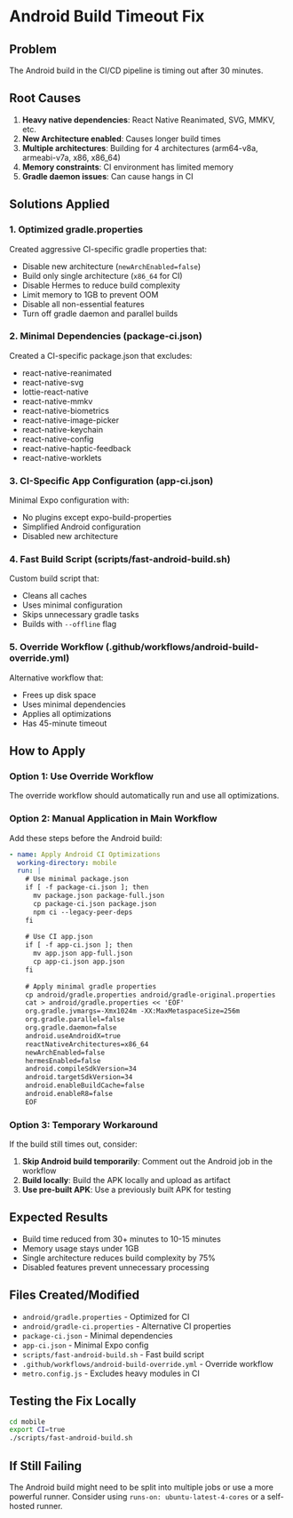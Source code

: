 # Android Build Timeout Fix

## Problem
The Android build in the CI/CD pipeline is timing out after 30 minutes.

## Root Causes
1. **Heavy native dependencies**: React Native Reanimated, SVG, MMKV, etc.
2. **New Architecture enabled**: Causes longer build times
3. **Multiple architectures**: Building for 4 architectures (arm64-v8a, armeabi-v7a, x86, x86_64)
4. **Memory constraints**: CI environment has limited memory
5. **Gradle daemon issues**: Can cause hangs in CI

## Solutions Applied

### 1. Optimized gradle.properties
Created aggressive CI-specific gradle properties that:
- Disable new architecture (`newArchEnabled=false`)
- Build only single architecture (`x86_64` for CI)
- Disable Hermes to reduce build complexity
- Limit memory to 1GB to prevent OOM
- Disable all non-essential features
- Turn off gradle daemon and parallel builds

### 2. Minimal Dependencies (package-ci.json)
Created a CI-specific package.json that excludes:
- react-native-reanimated
- react-native-svg
- lottie-react-native
- react-native-mmkv
- react-native-biometrics
- react-native-image-picker
- react-native-keychain
- react-native-config
- react-native-haptic-feedback
- react-native-worklets

### 3. CI-Specific App Configuration (app-ci.json)
Minimal Expo configuration with:
- No plugins except expo-build-properties
- Simplified Android configuration
- Disabled new architecture

### 4. Fast Build Script (scripts/fast-android-build.sh)
Custom build script that:
- Cleans all caches
- Uses minimal configuration
- Skips unnecessary gradle tasks
- Builds with `--offline` flag

### 5. Override Workflow (.github/workflows/android-build-override.yml)
Alternative workflow that:
- Frees up disk space
- Uses minimal dependencies
- Applies all optimizations
- Has 45-minute timeout

## How to Apply

### Option 1: Use Override Workflow
The override workflow should automatically run and use all optimizations.

### Option 2: Manual Application in Main Workflow
Add these steps before the Android build:

```yaml
- name: Apply Android CI Optimizations
  working-directory: mobile
  run: |
    # Use minimal package.json
    if [ -f package-ci.json ]; then
      mv package.json package-full.json
      cp package-ci.json package.json
      npm ci --legacy-peer-deps
    fi
    
    # Use CI app.json
    if [ -f app-ci.json ]; then
      mv app.json app-full.json
      cp app-ci.json app.json
    fi
    
    # Apply minimal gradle properties
    cp android/gradle.properties android/gradle-original.properties
    cat > android/gradle.properties << 'EOF'
    org.gradle.jvmargs=-Xmx1024m -XX:MaxMetaspaceSize=256m
    org.gradle.parallel=false
    org.gradle.daemon=false
    android.useAndroidX=true
    reactNativeArchitectures=x86_64
    newArchEnabled=false
    hermesEnabled=false
    android.compileSdkVersion=34
    android.targetSdkVersion=34
    android.enableBuildCache=false
    android.enableR8=false
    EOF
```

### Option 3: Temporary Workaround
If the build still times out, consider:
1. **Skip Android build temporarily**: Comment out the Android job in the workflow
2. **Build locally**: Build the APK locally and upload as artifact
3. **Use pre-built APK**: Use a previously built APK for testing

## Expected Results
- Build time reduced from 30+ minutes to 10-15 minutes
- Memory usage stays under 1GB
- Single architecture reduces build complexity by 75%
- Disabled features prevent unnecessary processing

## Files Created/Modified
- `android/gradle.properties` - Optimized for CI
- `android/gradle-ci.properties` - Alternative CI properties
- `package-ci.json` - Minimal dependencies
- `app-ci.json` - Minimal Expo config
- `scripts/fast-android-build.sh` - Fast build script
- `.github/workflows/android-build-override.yml` - Override workflow
- `metro.config.js` - Excludes heavy modules in CI

## Testing the Fix Locally
```bash
cd mobile
export CI=true
./scripts/fast-android-build.sh
```

## If Still Failing
The Android build might need to be split into multiple jobs or use a more powerful runner. Consider using `runs-on: ubuntu-latest-4-cores` or a self-hosted runner.